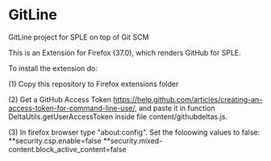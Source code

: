 # GitLine
GitLine project for SPLE on top of Git SCM


This is an Extension for Firefox (37.0), which renders GitHub for SPLE.

To install the extension do:

(1) Copy this repository to Firefox extensions folder

(2) Get a GitHub Access Token https://help.github.com/articles/creating-an-access-token-for-command-line-use/, and paste it in function DeltaUtils.getUserAccessToken inside file content/githubdeltas.js.

(3) In firefox browser type "about:config". Set the foloowing values to false:
**security.csp.enable=false
**security.mixed-content.block_active_content=false

